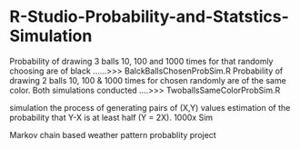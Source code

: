 # R-Studio-Probability-and-Statstics-Simulation
Probability of drawing 3 balls 10, 100 and 1000 times for that randomly choosing are of black ......>>> BalckBallsChosenProbSim.R
Probability of drawing 2 balls 10, 100 & 1000 times for chosen randomly are of the same color. Both simulations conducted ....>>> TwoballsSameColorProbSim.R 

simulation the process of generating pairs of (X,Y) values estimation of the probability that Y-X is at least half (Y = 2X).
 1000x Sim

 Markov chain based weather pattern probablity project

